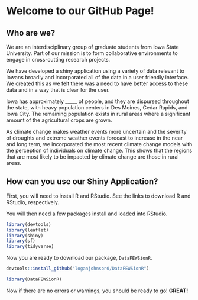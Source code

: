 
<!-- README.md is generated from README.Rmd. Please edit that file -->

# Welcome to our GitHub Page!

## Who are we?

We are an interdisciplinary group of graduate students from Iowa State
University. Part of our mission is to form collaborative environments to
engage in cross-cutting research projects.

We have developed a shiny application using a variety of data relevant
to Iowans broadly and incorporated all of the data in a user friendly
interface. We created this as we felt there was a need to have better
access to these data and in a way that is clear for the user.

Iowa has approximately \_\_\_\_\_ of people, and they are dispursed
throughout the state, with heavy population centers in Des Moines, Cedar
Rapids, and Iowa City. The remaining population exists in rural areas
where a significant amount of the agricultural crops are grown.

As climate change makes weather events more uncertain and the severity
of droughts and extreme weather events forecast to increase in the near
and long term, we incorporated the most recent climate change models
with the perception of individuals on climate change. This shows that
the regions that are most likely to be impacted by climate change are
those in rural areas.

## How can you use our Shiny Application?

First, you will need to install R and RStudio. See the links to download
R and RStudio, respectively.

You will then need a few packages install and loaded into RStudio.

``` r
library(devtools)
library(leaflet)
library(shiny)
library(sf)
library(tidyverse)
```

Now you are ready to download our package, `DataFEWSionR`.

``` r
devtools::install_github("loganjohnson0/DataFEWSionR")

library(DataFEWSionR)
```

Now if there are no errors or warnings, you should be ready to go! <b>
GREAT! </b>
